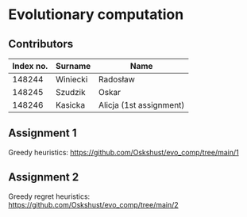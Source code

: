 # Evolutionary computation

## Contributors

| Index no. | Surname  | Name     |
|-----------|----------|----------|
| 148244    | Winiecki | Radosław |
| 148245    | Szudzik  | Oskar    |
| 148246    | Kasicka  | Alicja (1st assignment)  |

## Assignment 1

Greedy heuristics: https://github.com/Oskshust/evo_comp/tree/main/1

## Assignment 2

Greedy regret heuristics: https://github.com/Oskshust/evo_comp/tree/main/2